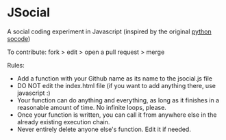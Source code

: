 JSocial
=======

A social coding experiment in Javascript
(inspired by the original [python socode](https://github.com/sricola/socode))

To contribute:
fork > edit > open a pull request > merge

Rules:
* Add a function with your Github name as its name to the jsocial.js file
* DO NOT edit the index.html file (if you want to add anything there, use javascript :)
* Your function can do anything and everything, as long as it finishes in a reasonable amount of time. No infinite loops, please.
* Once your function is written, you can call it from anywhere else in the already existing execution chain.
* Never entirely delete anyone else's function. Edit it if needed.

